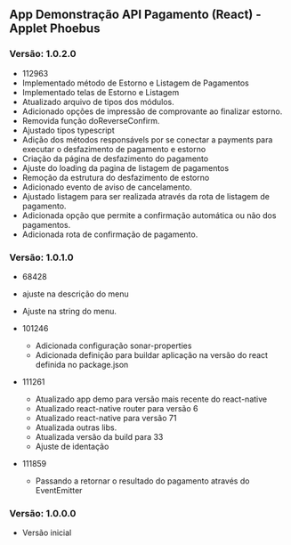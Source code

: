 ## App Demonstração API Pagamento (React) - Applet Phoebus

### Versão: 1.0.2.0
- 112963
 - Implementado método de Estorno e Listagem de Pagamentos
 - Implementado telas de Estorno e Listagem
 - Atualizado arquivo de tipos dos módulos.
 - Adicionado opções de impressão de comprovante ao finalizar estorno.
 - Removida função doReverseConfirm.
 - Ajustado tipos typescript
 - Adição dos métodos responsávels por se conectar a payments para executar o desfazimento de pagamento e estorno
 - Criação da página de desfazimento do pagamento
 - Ajuste do loading da pagina de listagem de pagamentos
 - Remoção da estrutura do desfazimento de estorno
 - Adicionado evento de aviso de cancelamento.
 - Ajustado listagem para ser realizada através da rota de listagem de  pagamento.
 - Adicionada opção que permite a confirmação automática ou não dos pagamentos.
 - Adicionada rota de confirmação de pagamento.

### Versão: 1.0.1.0
- 68428
 - ajuste na descrição do menu
 - Ajuste na string do menu.

- 101246
  - Adicionada configuração sonar-properties
  - Adicionada definição para buildar aplicação na versão do react definida no package.json

- 111261
  - Atualizado app demo para versão mais recente do react-native
  - Atualizado react-native router para versão 6
  - Atualizado react-native para versão 71
  - Atualizada outras libs.
  - Atualizada versão da build para 33
  - Ajuste de identação

- 111859
  - Passando a retornar o resultado do pagamento através do EventEmitter

### Versão: 1.0.0.0
- Versão inicial